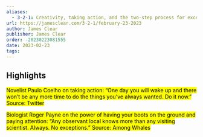 ```yaml
---
aliases:
  - 3-2-1: Creativity, taking action, and the two-step process for exceptional results
url: https://jamesclear.com/3-2-1/february-23-2023
author: James Clear
publisher: James Clear
order: -20230223081555
date: 2023-02-23
tags:
---
```


## Highlights
<mark>Novelist Paulo Coelho on taking action: “One day you will wake up and there won’t be any more time to do the things you’ve always wanted. Do it now.” Source: Twitter</mark>

<mark>Biologist Roger Payne on the power of having your boots on the ground and paying attention: “Any observant local knows more than any visiting scientist. Always. No exceptions.” Source: Among Whales</mark>

